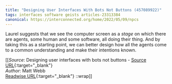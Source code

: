 ```yaml
---
title: "Designing User Interfaces With Bots Not Buttons (457089922)"
tags: interfaces software geists articles-23313384
canonical: https://interconnected.org/home/2022/05/09/npcs
---
```


Laurel suggests that we see the computer screen as a *stage* on which there are agents, some human and some software, all doing their thing. And by taking this as a starting point, we can better design how all the agents come to a common understanding and make their intentions known.


[[_Source_: Designing user interfaces with bots not buttons - [Source URL](https://interconnected.org/home/2022/05/09/npcs){:target="_blank"}<br>
_Author_: Matt Webb<br>
[Readwise URL](https://readwise.io/open/457089922){:target="_blank"}
::wrap]]